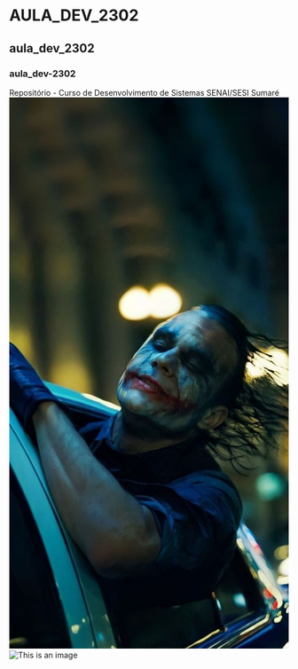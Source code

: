 # AULA_DEV_2302
## aula_dev_2302
### aula_dev-2302
Repositório - Curso de Desenvolvimento de Sistemas SENAI/SESI Sumaré
![This is an image](foto2.jpg)
![This is an image](https://i.pinimg.com/564x/87/87/6b/87876bfa028d739223a2e7505dc19113.jpg)
